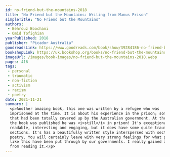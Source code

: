 ```yaml
---
id: no-friend-but-the-mountains-2018
title: "No Friend but the Mountains: Writing from Manus Prison"
simpleTitle: "No Friend but the Mountains"
authors:
 - Behrouz Boochani
 - Omid Tofighian
yearPublished: 2018
publisher: "Picador Australia"
goodreadsLink: https://www.goodreads.com/book/show/39284186-no-friend-but-the-mountains
bookshopLink: https://uk.bookshop.org/books/no-friend-but-the-mountains-the-true-story-of-an-illegally-imprisoned-refugee/9781529028485
imageUrl: /images/book-images/no-friend-but-the-mountains-2018.webp
pages: 416
tags:
 - personal
 - traumatic
 - non-fiction
 - activism
 - racism
 - poetry
date: 2021-11-21
summary: |
  <p>Another amazing book, this one was written by a refugee who was
  imprisoned at the time. It is about his experience in the prison; something
  that had been totally covered up by the Australian government. At the time
  the book was published he was <i>still</i> in prison! It's exceptionally
  readable, interesting and engaging, but it does have some quite traumatic
  sections. It's has a beautifully written style interspersed with sections of
  poetry. You will certainly leave with very strong feelings for what people
  like this have been put through by our governments. I really gained a lot
  from reading it.</p>
---
```


